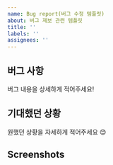 ```yaml
---
name: Bug report(버그 수정 템플릿)
about: 버그 제보 관련 템플릿
title: ''
labels: ''
assignees: ''
---
```


## 버그 사항
버그 내용을 상세하게 적어주세요!
<!-- 버그를 발견하기 위한 순서가 있다면, 함께 기록해주세요. -->

## 기대했던 상황
원했던 상황을 자세하게 적어주세요 😊


## **Screenshots**